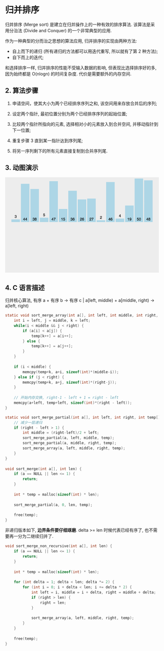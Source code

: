 # 归并排序

归并排序 (Merge sort) 是建立在归并操作上的一种有效的排序算法. 该算法是采用分治法 (Divide and Conquer) 的一个非常典型的应用.

作为一种典型的分而治之思想的算法应用, 归并排序的实现由两种方法:

 - 自上而下的递归 (所有递归的方法都可以用迭代重写, 所以就有了第 2 种方法);
 - 自下而上的迭代;

和选择排序一样, 归并排序的性能不受输入数据的影响, 但表现比选择排序好的多, 因为始终都是 O(nlogn) 的时间复杂度. 代价是需要额外的内存空间.


## 2. 算法步骤

1. 申请空间，使其大小为两个已经排序序列之和, 该空间用来存放合并后的序列;

2. 设定两个指针, 最初位置分别为两个已经排序序列的起始位置;

3. 比较两个指针所指向的元素, 选择相对小的元素放入到合并空间, 并移动指针到下一位置;

4. 重复步骤 3 直到某一指针达到序列尾;

5. 将另一序列剩下的所有元素直接复制到合并序列尾.

## 3. 动图演示

![动图演示](resources/mergeSort.gif)


## 4. C 语言描述

归并核心算法, 有序 a + 有序 b -> 有序 c | a[left, middle) + a[middle, right) -> a[left, right)

```C
static void sort_merge_array(int a[], int left, int middle, int right, int temp[]) {
    int i = left, j = middle, k = left;
    while(i < middle && j < right) {
        if (a[i] < a[j]) {
            temp[k++] = a[i++];
        } else {
            temp[k++] = a[j++];
        }
    }

    if (i < middle) {
        memcpy(temp+k, a+i, sizeof(int)*(middle-i));
    } else if (j < right) {
        memcpy(temp+k, a+j, sizeof(int)*(right-j));
    }

    // 开始内存交换, right-1 - left + 1 = right - left
    memcpy(a+left, temp+left, sizeof(int)*(right - left));
}
```

```C
static void sort_merge_partial(int a[], int left, int right, int temp[]) {
    // 减少一层递归
    if (right - left > 1) {
        int middle = (right-left)/2 + left;
        sort_merge_partial(a, left, middle, temp);
        sort_merge_partial(a, middle, right, temp);
        sort_merge_array(a, left, middle, right, temp);
    }
}

void sort_merge(int a[], int len) {
    if (a == NULL || len <= 1) {
        return;
    }

    int * temp = malloc(sizeof(int) * len);
    
    sort_merge_partial(a, 0, len, temp);

    free(temp);
}
```

非递归版本如下, **边界条件要仔细琢磨**. delta >= len 时候代表已经有序了, 也不需要再一分为二继续归并了. 

```C
void sort_merge_non_recursive(int a[], int len) {
    if (a == NULL || len <= 1) {
        return;
    } 

    int * temp = malloc(sizeof(int) * len);

    for (int delta = 1; delta < len; delta *= 2) {
        for (int i = 0; i + delta < len; i += delta * 2) {
            int left = i, middle = i + delta, right = middle + delta;
            if (right > len) {
                right = len;
            }

            sort_merge_array(a, left, middle, right, temp);
        }
    }

    free(temp);
}
```
